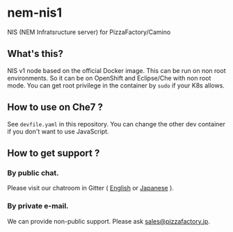 # nem-nis1

NIS (NEM Infratsructure server) for PizzaFactory/Camino

## What's this?

NIS v1 node based on the official Docker image.
This can be run on non root environments.
So it can be on OpenShift and Eclipse/Che with non root mode.
You can get root privilege in the container by `sudo` if your K8s allows.

## How to use on Che7 ?

See `devfile.yaml` in this repository. 
You can change the other dev container if you don't want to use JavaScript.

## How to get support ?

### By public chat.

Please visit our chatroom in Gitter ( [English](https://gitter.im/PizzaFactory/Camino-Community-EN) or [Japanese](https://gitter.im/PizzaFactory/Camino-Community-EN) ).

### By private e-mail.

We can provide non-public support. Please ask [sales@pizzafactory.jp](mailto:sales@pizzafactory.jp).
